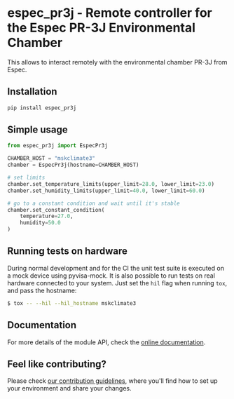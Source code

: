 # espec_pr3j - Remote controller for the Espec PR-3J Environmental Chamber

This allows to interact remotely with the environmental chamber PR-3J from Espec.

## Installation

```bash
pip install espec_pr3j
```

## Simple usage
```python
from espec_pr3j import EspecPr3j

CHAMBER_HOST = "mskclimate3"
chamber = EspecPr3j(hostname=CHAMBER_HOST)

# set limits
chamber.set_temperature_limits(upper_limit=28.0, lower_limit=23.0)
chamber.set_humidity_limits(upper_limit=40.0, lower_limit=60.0)

# go to a constant condition and wait until it's stable
chamber.set_constant_condition(
    temperature=27.0,
    humidity=50.0
)
```

## Running tests on hardware

During normal development and for the CI the unit test suite is executed on a mock
device using pyvisa-mock. It is also possible to run tests on real hardware connected
to your system. Just set the `hil` flag when running `tox`, and pass the hostname:

```bash
$ tox -- --hil --hil_hostname mskclimate3
```

## Documentation

For more details of the module API, check the [online documentation].

## Feel like contributing?

Please check [our contribution guidelines](CONTRIBUTING.md), where you'll find how to set up your environment
and share your changes.

[online documentation]: https://climate-chamber-leandro-lanzieri-bcc388d1f7cfd484ca00bcced68d65.pages.desy.de/
